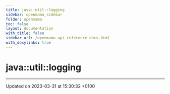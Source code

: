 ```yaml
---
title: java::util::logging
sidebar: openmama_sidebar
folder: openmama
toc: false
layout: documentation
with_title: false
sidebar_url: /openmama_api_reference_docs.html
with_doxylinks: true
---
```


# java::util::logging








-------------------------------

Updated on 2023-03-31 at 15:30:32 +0100